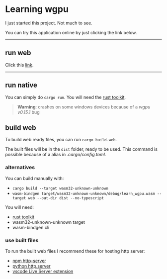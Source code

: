# Learning wgpu
I just started this project. Not much to see.

You can try this application online by just clicking the link below.

---
## run web
Click this [link](https://askeladd123.github.io/learning-wgpu/).

---
## run native
You can simply do `cargo run`.
You will need the [rust toolkit](https://www.rust-lang.org/tools/install).
> **Warning**: crashes on some windows devices because of a *wgpu v0.15.1* bug

## build web
To build web ready files, you can run `cargo build-web`. 

The built files will be in the `dist` folder, ready to be used. This command is possible because of a alias in *.cargo/config.toml*. 

### alternatives
You can build manually with:
- `cargo build --target wasm32-unknown-unknown`
- `wasm-bindgen target/wasm32-unknown-unknown/debug/learn_wgpu.wasm --target web --out-dir dist --no-typescript`

You will need:
- [rust toolkit](https://www.rust-lang.org/tools/install)
- wasm32-unknown-unknown target
- wasm-bindgen cli

### use built files
To run the built web files I recommend these for hosting http server:
- [npm http-server](https://www.npmjs.com/package/http-server)
- [python http.server](https://docs.python.org/3/library/http.server.html)
- [vscode Live Server extension](https://marketplace.visualstudio.com/items?itemName=ritwickdey.LiveServer)
